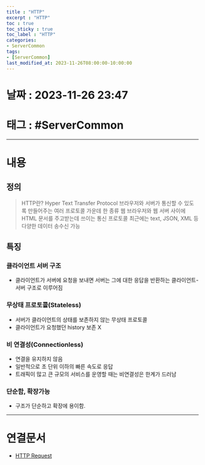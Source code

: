 ```yaml
---
title : "HTTP"
excerpt : "HTTP"
toc : true
toc_sticky : true
toc_label : "HTTP"
categories:
- ServerCommon
tags:
- [ServerCommon]
last_modified_at: 2023-11-26T08:00:00-10:00:00
---
```


# 날짜 : 2023-11-26 23:47

# 태그 : #ServerCommon
---

# 내용

## 정의
> HTTP란?
>Hyper Text Transfer Protocol
>브라우저와 서버가 통신할 수 있도록 만들어주는 여러 프로토콜 가운데 한 종류
>웹 브라우저와 웹 서버 사이에 HTML 문서를 주고받는데 쓰이는 통신 프로토콜
>최근에는 text, JSON, XML 등 다양한 데이터 송수신 가능

## 특징

### 클라이언트 서버 구조
- 클라이언트가 서버에 요청을 보내면 서버는 그에 대한 응답을 반환하는 클라이언트-서버 구조로 이루어짐

### 무상태 프로토콜(Stateless)
- 서버가 클라이언트의 상태를 보존하지 않는 무상태 프로토콜
- 클라이언트가 요청했던 history 보존 X

### 비 연결성(Connectionless)
- 연결을 유지하지 않음
- 일반적으로 초 단위 이하의 빠른 속도로 응답
- 트래픽이 많고 큰 규모의 서비스를 운영할 때는 비연결성은 한계가 드러남

### 단순함, 확장가능
- 구조가 단순하고 확장에 용이함.

---

# 연결문서
- [HTTP Request](../../ServerCommon/ServerCommon-HTTP-Request)